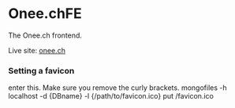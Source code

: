 # Onee.chFE
The Onee.ch frontend. 

Live site: <a href="https://onee.ch" target="blank">onee.ch</a>

<h3>Setting a favicon</h3>
enter this. Make sure you remove the curly brackets. 
mongofiles -h localhost -d {DBname} -l {/path/to/favicon.ico} put /favicon.ico
